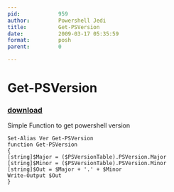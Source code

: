 ```yaml
---
pid:            959
author:         Powershell Jedi
title:          Get-PSVersion
date:           2009-03-17 05:35:59
format:         posh
parent:         0

---
```


# Get-PSVersion

### [download](Scripts\959.ps1)

Simple Function to get powershell version

```posh
Set-Alias Ver Get-PSVersion
function Get-PSVersion
{
[string]$Major = ($PSVersionTable).PSVersion.Major
[string]$Minor = ($PSVersionTable).PSVersion.Minor
[string]$Out = $Major + '.' + $Minor
Write-Output $Out
}
```
